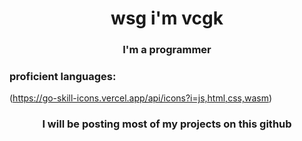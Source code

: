 <h1 align="center">wsg i'm vcgk</h1>
<h3 align="center">I'm a programmer</h3>

<h3 align="left">proficient languages:</h3>

(https://go-skill-icons.vercel.app/api/icons?i=js,html,css,wasm)



<h3 align="center">I will be posting most of my projects on this github</h3>
